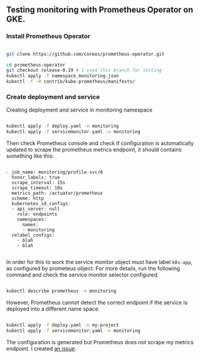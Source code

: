 ## Testing monitoring with Prometheus Operator on GKE.


### Install Prometheus Operator

```bash

git clone https://github.com/coreos/prometheus-operator.git

cd prometheus-operator
git checkout release-0.19 # I used this branch for testing
kubectl apply -f namespace_monitoring.json
kubectl -f -R contrib/kube-prometheus/manifests/

```


### Create deployment and service
Creating deployment and service in monitoring namespace

```bash

kubectl apply -f deploy.yaml -n monitoring
kubectl apply -f servicemonitor.yaml -n monitoring

```

Then check Prometheus console and check if configuration is automatically updated to scrape the prometheus metrics endpoint, it should contains something like this:

```text

- job_name: monitoring/profile-svc/0
  honor_labels: true
  scrape_interval: 15s
  scrape_timeout: 10s
  metrics_path: /actuator/prometheus
  scheme: http
  kubernetes_sd_configs:
  - api_server: null
    role: endpoints
    namespaces:
      names:
      - monitoring
  relabel_configs:
    - blah
    - blah
    

```

In order for this to work the service monitor object must have label ```k8s-app```, as configured by prometeus object. For more details, run the following command and check the service monitor selector configured.
```bash

kubectl describe prometheus -n monitoring

```

However, Prometheus cannot detect the correct endpoint if the service is deployed into a different name space.

```bash

kubectl apply -f deploy.yaml -n my-project
kubectl apply -f servicemonitor.yaml -n monitoring

```

The configuration is generated but Prometheus does not scrape my metrics endpoint. I created [an issue]().
